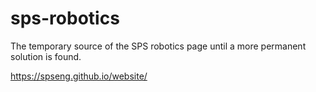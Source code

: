 
# sps-robotics
The temporary source of the SPS robotics page until a more permanent solution is found.

https://spseng.github.io/website/

